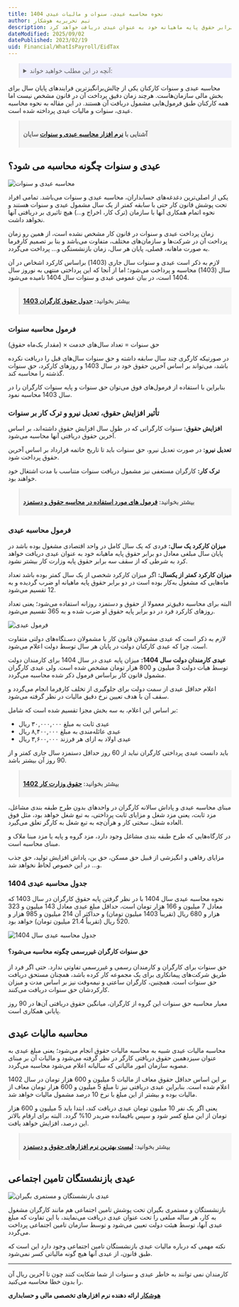 ```yaml
---
title: نحوه محاسبه عیدی، سنوات و مالیات عیدی 1404
author: تیم تحریریه هوشکار
description: فردی که یک سال گذشته در واحد اقتصادی مشغول بوده باشد در پایان سال مبلغی معادل دو برابر حقوق پایه ماهیانه خود به عنوان عیدی دریافت خواهد کرد.
dateModified: 2025/09/02
datePublished: 2023/02/19
uid: Financial/WhatIsPayroll/EidTax
---
```

<blockquote style="background-color:#eeeefc; padding:0.5rem">
<details>
  <summary>آنچه در این مطلب خواهید خواند:</summary>
  <ul>
    <li>عیدی و سنوات چگونه محاسبه می شود؟</li>
    <li>فرمول محاسبه سنوات</li>
    <li>تأثیر افزایش حقوق، تعدیل نیرو و ترک کار بر سنوات</li>
    <li>فرمول محاسبه عیدی</li>
    <li>جدول محاسبه عیدی 1404</li>
    <li>حق سنوات کارگران غیررسمی چگونه محاسبه می‌شود؟</li>
    <li>محاسبه مالیات عیدی</li>
    <li>عیدی بازنشستگان تامین اجتماعی</li>
  </ul>
</details>
</blockquote>

محاسبه عیدی و سنوات کارکنان یکی از چالش‌برانگیزترین فرایندهای پایان سال برای بخش مالی سازمان‌هاست. هرچند زمان دقیق پرداخت آن در قانون مشخص نیست اما همه کارکنان طبق فرمول‌هایی مشمول دریافت آن هستند. در این مقاله به نحوه محاسبه عیدی، سنوات و مالیات عیدی پرداخته شده است.

<blockquote style="background-color:#f5f5f5; padding:0.5rem">
<p><strong>آشنایی با <a href="https://www.hooshkar.com/Software/Sayan/Module/Payroll" target="_blank">نرم افزار محاسبه عیدی و سنوات</a> سایان</strong></p></blockquote>

## عیدی و سنوات چگونه محاسبه می شود؟

![محاسبه عیدی و سنوات](./Images/EidTax-03.webp)

یکی از اصلی‌ترین دغدغه‌های حسابداران، محاسبه عیدی و سنوات می‌باشد. تمامی افراد تحت پوشش قانون کار حتی با سابقه کمتر از یک سال مشمول عیدی و سنوات هستند و نحوه اتمام همکاری آنها با سازمان (ترک کار، اخراج و...) هیچ تاثیری بر دریافتی آنها نخواهد داشت.

زمان پرداخت عیدی و سنوات در قانون کار مشخص نشده است، از همین رو زمان پرداخت آن در شرکت‌ها و سازمان‌های مختلف، متفاوت می‌باشد و بنا بر تصمیم کارفرما به صورت ماهانه، فصلی، پایان هر سال، زمان بازنشستگی و... پرداخت می‌گردد.

لازم به ذکر است عیدی و سنوات سال جاری (1403) بر‌اساس کارکرد اشخاص در آن سال (1403) محاسبه و پرداخت می‌شود؛ اما از آنجا که این پرداختی منتهی به نوروز سال 1404 است، در بیان عمومی عیدی و سنوات سال 1404 نامیده می‌شود.

<blockquote style="background-color:#f5f5f5; padding:0.5rem">
<p><strong>بیشتر بخوانید: <a href="https://www.hooshkar.com/Wiki/Payroll/Payroll1403" target="_blank">جدول حقوق کارگران 1403</a></strong></p></blockquote>

### فرمول محاسبه سنوات

حق سنوات = تعداد سال‌های خدمت × (مقدار یک‌ماه حقوق)

در صورتیکه کارگری چند سال سابقه داشته و حق سنوات سال‌های قبل را دریافت نکرده باشد، می‌تواند بر اساس آخرین حقوق خود در سال 1403 و روزهای کارکرد، حق سنوات گذشته را محاسبه کند.

بنابراین با استفاده از فرمول‌های فوق می‌توان حق سنوات و پایه سنوات کارگران را در سال 1403 محاسبه نمود.

### تأثیر افزایش حقوق، تعدیل نیرو و ترک کار بر سنوات

**افزایش حقوق:** سنوات کارگرانی که در طول سال افزایش حقوق داشته‌اند، بر اساس آخرین حقوق دریافتی آنها محاسبه می‌شود.

**تعدیل نیرو:** در صورت تعدیل نیرو، حق سنوات باید تا تاریخ خاتمه قرارداد بر اساس آخرین حقوق پرداخت شود.

**ترک کار:** کارگران مستعفی نیز مشمول دریافت سنوات متناسب با مدت اشتغال خود خواهند بود.

<blockquote style="background-color:#f5f5f5; padding:0.5rem">
<p><strong>بیشتر بخوانید: <a href="https://www.hooshkar.com/Wiki/Payroll/PayrollFormula" target="_blank">فرمول های مورد استفاده در محاسبه حقوق و دستمزد</a></p></strong></blockquote>

### فرمول محاسبه عیدی
**میزان کارکرد یک سال:** فردی که یک سال کامل در واحد اقتصادی مشغول بوده باشد در پایان سال مبلغی معادل دو برابر حقوق پایه ماهیانه خود به عنوان عیدی دریافت خواهد کرد  به شرطی که از سقف سه برابر حقوق پایه وزارت کار بیشتر نشود.

**میزان کارکرد کمتر از یکسال:** اگر میزان کارکرد شخصی از یک سال کمتر بوده باشد تعداد ماه‌هایی که مشغول به‌کار بوده‌ است در دو برابر حقوق پایه ماهیانه او ضرب گردیده و به 12 تقسیم می‌شود. 

البته برای محاسبه دقیق‌تر معمولا از حقوق و دستمزد روزانه استفاده می‌شود؛ یعنی تعداد روزهای کارکرد فرد در دو برابر پایه حقوق او ضرب شده و به 365 تقسیم می‌شود.

![فرمول عیدی](./Images/Eid.webp)

لازم به ذکر است که عیدی مشمولان قانون کار با مشمولان دسـتگاه‌های دولتی متفاوت است. 
چرا که عیدی کارکنان دولت در پایان هر سال توسط دولت اعلام می‌شود.

**عیدی کارمندان دولت سال 1404:** میزان پایه عیدی در سال 1404 برای کارمندان دولت توسط هیأت دولت 3 میلیون و 800 هزار تومان مشخص شده است.
ولی عیدی کارگران مشمول قانون کار براساس فرمول ذکر شده محاسبه می‌گردد. 

اعلام حداقل عیدی از سمت دولت برای جلوگیری از تخلف کارفرما انجام می‌گردد و سقف آن با هدف تعیین نرخ دقیق مالیات در نظر گرفته می‌شود.

بر اساس این اعلام، به سه بخش مجزا تقسیم شده است که شامل:

- عیدی ثابت به مبلغ ۳۰,۰۰۰,۰۰۰ ریال
- عیدی عائله‌مندی به مبلغ ۸,۴۰۰,۰۰۰ ریال
- عیدی اولاد به ازای هر فرزند ۳,۶۰۰,۰۰۰ ریال

باید دانست عیدی پرداختی کارگران نباید از 60 روز حداقل دستمزد سال جاری کمتر و از 90 روز آن بیشتر باشد. 

<blockquote style="background-color:#f5f5f5; padding:0.5rem">
<p><strong>بیشتر بخوانید: <a href="https://www.hooshkar.com/Wiki/Payroll/Payroll1402" target="_blank">حقوق وزارت کار 1402</a></p></strong></blockquote>

مبنای محاسبه عیدی و پاداش سالانه کارگران در واحدهای بدون طرح طبقه بندی مشاغل، مزد ثابت، یعنی مزد شغل و مزایای ثابت پرداختی، به تبع شغل خواهد بود، مثل فوق العاده شغل، سختی کار و هرآن‌چه به تبع شغل به کارگر تعلق می‌گیرد.

در کارگاه‌هایی که طرح طبقه بندی مشاغل وجود دارد، مزد گروه و پایه یا مزد مبنا ملاک و مبنای محاسبه است. 

مزایای رفاهی و انگیزشی از قبیل حق مسکن، حق بن، پاداش افزایش تولید، حق جذب و... در این خصوص لحاظ نخواهد شد.

### جدول محاسبه عیدی 1404

نحوه محاسبه عیدی سال 1404 با در نظر گرفتن پایه حقوق کارگران در سال 1403 که معادل 7 میلیون و 166 هزار تومان است، حداقل مبلغ عیدی معادل 143 میلیون و 323 هزار و 680 ریال (تقریباً 1403 میلیون تومان) و حداکثر آن 214 میلیون و 985 هزار و 520 ریال (تقریباً 21.4 میلیون تومان) خواهد بود.

![جدول محاسبه عیدی سال 1404](./Images/Eid1404CalculationTable.webp)

#### حق سنوات کارگران غیررسمی چگونه محاسبه می‌شود؟

حق سنوات برای کارگران و کارمندان رسمی و غیررسمی تفاوتی ندارد. حتی اگر فرد از طریق شرکت‌های پیمانکاری برای یک مجموعه کار کرده باشد، همچنان مستحق دریافت حق سنوات است. همچنین، کارگران ساعتی و نیمه‌وقت نیز بر اساس مدت و میزان کارکردشان حق سنوات دریافت می‌کنند.

معیار محاسبه حق سنوات این گروه از کارگران، میانگین حقوق دریافتی آن‌ها در 90 روز پایانی همکاری است.

## محاسبه مالیات عیدی

محاسبه مالیات عیدی شبیه به محاسبه مالیات حقوق انجام می‌شود؛ یعنی مبلغ عیدی به عنوان سیزدهمین حقوق دریافتی کارگر در نظر گرفته می‌شود و مالیات آن بر مبنای مصوبه سازمان امور مالیاتی که سالیانه اعلام می‌شود محاسبه می‌گردد. 

بر این اساس حداقل حقوق معاف از مالیات 5 میلیون و 600 هزار تومان در سال 1402 اعلام شده است. بنابراین عیدی دریافتی نیز تا مبلغ 5 میلیون و 600 هزار تومان معاف از مالیات بوده و بیشتر از این مبلغ با نرخ 10 درصد مشمول مالیات خواهد شد. 

یعنی اگر یک نفر 10 میلیون تومان عیدی دریافت کند، ابتدا باید 5 میلیون و 600 هزار تومان از این مبلغ کسر شود و سپس باقیمانده ضربدر 10% گردد. البته برای ارقام بالاتر این درصد، افزایش خواهد یافت.

<blockquote style="background-color:#f5f5f5; padding:0.5rem">
<p><strong>بیشتر بخوانید: <a href="https://www.hooshkar.com/Wiki/Financial/TheBestPayrollSoftware" target="_blank">لیست بهترین نرم افزارهای حقوق و دستمزد</a></p></strong></blockquote>

## عیدی بازنشستگان تامین اجتماعی

![عیدی بازنشستگان و مستمری بگیران](./Images/EidTax-02.webp)

بازنشستگان و مستمری بگیران تحت پوشش تامین اجتماعی هم مانند کارگران مشغول به کار، هر ساله مبلغی را تحت عنوان عیدی دریافت می‌نمایند، با این تفاوت که مبلغ عیدی آنها، توسط هیئت دولت تعیین می‌شود و توسط سازمان تامین اجتماعی پرداخت می‌گردد. 

نکته مهمی که درباره مالیات عیدی بازنشستگان تامین اجتماعی وجود دارد این است که طبق قانون، از عیدی آنها هیچ گونه مالیاتی کسر نمی‌شود.

---
کارمندان نمی توانند به خاطر عیدی و سنوات از شما شکایت کنند
چون تا آخرین ریال آن را بدون خطا محاسبه می‌کنید.

**<a href="https://www.hooshkar.com" target="_blank">هوشکار</a> ارائه دهنده نرم افزارهای تخصصی مالی و حسابداری**